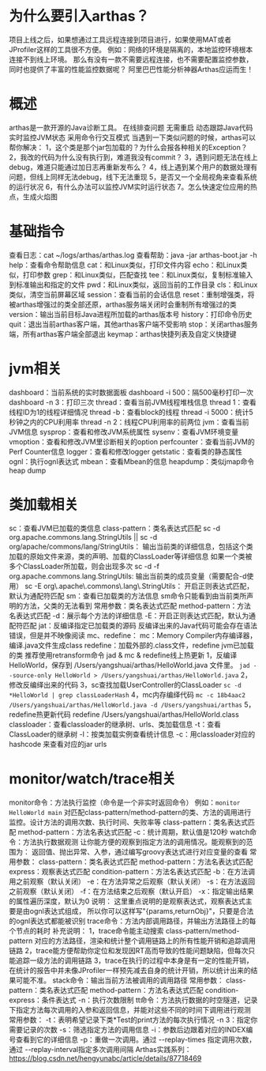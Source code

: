 # 为什么要引入arthas？
项目上线之后，如果想通过工具远程连接到项目进行，如果使用MAT或者JProfiler这样的工具很不方便。
例如：网络的环境是隔离的，本地监控环境根本连接不到线上环境。
那么有没有一款不需要远程连接，也不需要配置监控参数，同时也提供了丰富的性能监控数据呢？
阿里巴巴性能分析神器Arthas应运而生！

# 概述
arthas是一款开源的Java诊断工具。
    在线排查问题
    无需重启
    动态跟踪Java代码
    实时监控JVM状态
采用命令行交互模式
当遇到一下类似问题的时候，arthas可以帮你解决：
1，这个类是那个jar包加载的？为什么会报各种相关的Exception？
2，我改的代码为什么没有执行到，难道我没有commit？
3，遇到问题无法在线上debug，难道只能通过加日志再重新发布么？
4，线上遇到某个用户的数据处理有问题，但线上同样无法debug，线下无法重现
5，是否又一个全局视角来查看系统的运行状况
6，有什么办法可以监控JVM实时运行状态
7。怎么快速定位应用的热点，生成火焰图

# 基础指令
查看日志：cat ~/logs/arthas/arthas.log
查看帮助：java -jar arthas-boot.jar -h
help：查看命令帮助信息
cat：和Linux类似，打印文件内容
echo：和Linux类似，打印参数
grep：和Linux类似，匹配查找
tee：和Linux类似，复制标准输入到标准输出和指定的文件
pwd：和Linux类似，返回当前的工作目录
cls：和Linux类似，清空当前屏幕区域
session：查看当前的会话信息
reset：重制增强类，将被arthas增强过的类全部还原，arthas服务端关闭时会重制所有增强过的类
version：输出当前目标Java进程所加载的arthas版本号
history：打印命令历史
quit：退出当前arthas客户端，其他arthas客户端不受影响
stop：关闭arthas服务端，所有arthas客户端全部退出
keymap：arthas快捷列表及自定义快捷键

# jvm相关
dashboard：当前系统的实时数据面板
    dashboard -i 500：隔500毫秒打印一次
    dashboard -n 3：打印三次
thread：查看当前JVM线程堆栈信息
    thread 1：查看线程ID为1的线程详细情况
    thread -b：查看block的线程
    thread -i 5000：统计5秒钟之内的CPU利用率
    thread -n 2：线程CPU利用率的前两位
jvm：查看当前JVM信息
sysprop：查看和修改JVM系统属性
sysenv：查看JVM环境变量
vmoption：查看和修改JVM里诊断相关的option
perfcounter：查看当前JVM的 Perf Counter信息
logger：查看和修改logger
getstatic：查看类的静态属性
ognl：执行ognl表达式
mbean：查看Mbean的信息
heapdump：类似jmap命令heap dump

# 类加载相关
sc：查看JVM已加载的类信息
    class-pattern：类名表达式匹配
    sc -d org.apache.commons.lang.StringUtils || sc -d org/apache/commons/lang/StringUtils：
        输出当前类的详细信息，包括这个类加载的原始文件来源，类的声明、加载的ClassLoader等详细信息
        如果一个类被多个ClassLoader所加载，则会出现多次
    sc -d -f org.apache.commons.lang.StringUtils: 
        输出当前类的成员变量（需要配合-d使用）
    sc -E org\\.apache\\.commons\\.lang\\.StringUtils：
        开启正则表达式匹配，默认为通配符匹配
sm：查看已加载类的方法信息
    sm命令只能看到由当前类所声明的方法，父类的无法看到
    常用参数：类名表达式匹配
    method-pattern：方法名表达式匹配
    -d：展示每个方法的详细信息
    -E：开启正则表达式匹配，默认为通配符匹配
jat：反编译指定已加载类的源码
    反编译出来的Java代码可能会存在语法错误，但是并不映像阅读
mc、redefine：
    mc：Memory Compiler内存编译器，编译.java文件生成class
    redefine：加载外部的.class文件，redefine jvm已加载的类
    推荐使用retransform命令
jad & mc & redefine线上热更新
    1，反编译HelloWorld，保存到 /Users/yangshuai/arthas/HelloWorld.java 文件里。
        ```jad --source-only HelloWorld > /Users/yangshuai/arthas/HelloWorld.java```
    2，修改反编绎出来的代码
    3，sc查找加载UserController的ClassLoader
        ```sc -d *HelloWorld | grep classLoaderHash```
    4，mc内存编绎代码
        ```mc -c 18b4aac2 /Users/yangshuai/arthas/HelloWorld.java -d /Users/yangshuai/arthas```
    5，redefine热更新代码
        redefine /Users/yangshuai/arthas/HelloWorld.class
classloader：查看classloader的继承树、urls、类加载信息
    -t：查看ClassLoader的继承树
    -l：按类加载实例查看统计信息
    -c：用classloader对应的hashcode 来查看对应的jar urls

# monitor/watch/trace相关
monitor命令：方法执行监控（命令是一个非实时返回命令）
    例如：```monitor HelloWorld main```
    对匹配class-pattern/method-pattern的类、方法的调用进行监控。设计方法的调用次数、执行时间、失败率等
    class-pattern：类名表达式匹配
    method-pattern：方法名表达式匹配
    -c：统计周期，默认值是120秒
watch命令：方法执行数据观测
    让你能方便的观察到指定方法的调用情况。能观察到的范围为：
        返回值、抛出异常、入参，通过编写groovy表达式进行对应变量的查看
    常用参数：
        class-pattern：类名表达式匹配
        method-pattern：方法名表达式匹配
        express：观察表达式匹配
        condition-pattern：方法名表达式匹配
        -b：在方法调用之前观察（默认关闭）
        -e：在方法异常之后观察（默认关闭）
        -s：在方法返回之前观察（默认关闭）
        -f：在方法结束之后观察（默认开启）
        -x：指定输出结果的属性遍历深度，默认为0
    说明：
        这里重点说明的是观察表达式，观察表达式主要是由ognl表达式组成，
        所以你可以这样写"{params,returnObj}"，只要是合法的ognl表达式都能被识别
trace命令：方法内部调用路径，并输出方法路径上的每个节点的耗时
    补充说明：
        1，trace命令能主动搜索 class-pattern/method-pattern 对应的方法路径，渲染和统计整个调用链路上的所有性能开销和追踪调用链路
        2，trace能方便帮助你定位和发现因RT高而导致的性能问题缺陷，但每次只能追踪一级方法的调用链路
        3，trace在执行的过程中本身是有一定的性能开销，在统计的报告中并未像JProfiler一样预先减去自身的统计开销，所以统计出来的结果可能不准。
stack命令：输出当前方法被调用的调用路径
    常用参数：
        class-pattern：类名表达式匹配
        method-pattern：方法名表达式匹配
        condition-express：条件表达式
        -n：执行次数限制
tt命令：方法执行数据的时空隧道，记录下指定方法每次调用的入参和返回信息，并能对这些不同的时间下调用进行观测
    常用参数：
        -t：表明希望记录下类*Test的print方法的每次执行情况
        -n 3：指定你需要记录的次数
        -s：筛选指定方法的调用信息
        -i：参数后边跟着对应的INDEX编号查看到它的详细信息
        -p：重做一次调用。通过 --replay-times 指定调用次数，通过 --replay-interval指定多次调用间隔
Arthas实践系列：
https://blog.csdn.net/hengyunabc/article/details/87718469
